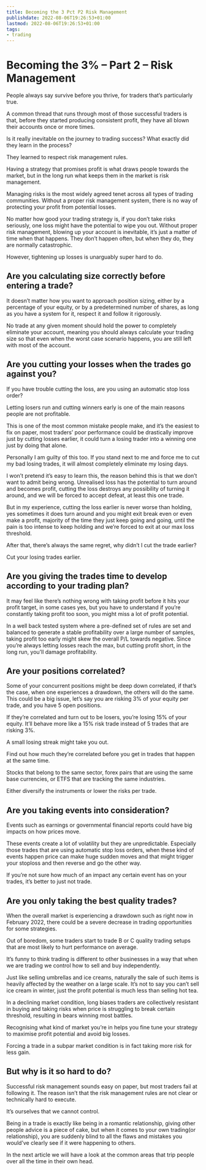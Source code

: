 ```yaml
---
title: Becoming the 3 Pct P2 Risk Management
publishdate: 2022-08-06T19:26:53+01:00
lastmod: 2022-08-06T19:26:53+01:00
tags: 
- trading
---
```












# Becoming the 3% – Part 2 – Risk Management





People always say survive before you thrive, for traders that’s particularly true.



A common thread that runs through most of those successful traders is that, before they started producing consistent profit, they have all blown their accounts once or more times.



Is it really inevitable on the journey to trading success? What exactly did they learn in the process?



They learned to respect risk management rules.



Having a strategy that promises profit is what draws people towards the market, but in the long run what keeps them in the market is risk management.



Managing risks is the most widely agreed tenet across all types of trading communities. Without a proper risk management system, there is no way of protecting your profit from potential losses.



No matter how good your trading strategy is, if you don’t take risks seriously, one loss might have the potential to wipe you out. Without proper risk management, blowing up your account is inevitable, it’s just a matter of time when that happens. They don’t happen often, but when they do, they are normally catastrophic.



However, tightening up losses is unarguably super hard to do.



## **Are you calculating size correctly before entering a trade?**



It doesn’t matter how you want to approach position sizing, either by a percentage of your equity, or by a predetermined number of shares, as long as you have a system for it, respect it and follow it rigorously.



No trade at any given moment should hold the power to completely eliminate your account, meaning you should always calculate your trading size so that even when the worst case scenario happens, you are still left with most of the account.



## **Are you cutting your losses when the trades go against you?**



If you have trouble cutting the loss, are you using an automatic stop loss order?



Letting losers run and cutting winners early is one of the main reasons people are not profitable.



This is one of the most common mistake people make, and it’s the easiest to fix on paper, most traders’ poor performance could be drastically improve just by cutting losses earlier, it could turn a losing trader into a winning one just by doing that alone.



Personally I am guilty of this too. If you stand next to me and force me to cut my bad losing trades, it will almost completely eliminate my losing days.



I won’t pretend it’s easy to learn this, the reason behind this is that we don’t want to admit being wrong. Unrealised loss has the potential to turn around and becomes profit, cutting the loss destroys any possibility of turning it around, and we will be forced to accept defeat, at least this one trade.



But in my experience, cutting the loss earlier is never worse than holding, yes sometimes it does turn around and you might exit break even or even make a profit, majority of the time they just keep going and going, until the pain is too intense to keep holding and we’re forced to exit at our max loss threshold.



After that, there’s always the same regret, why didn’t I cut the trade earlier?



Cut your losing trades earlier.



## **Are you giving the trades time to develop according to your trading plan?**



It may feel like there’s nothing wrong with taking profit before it hits your profit target, in some cases yes, but you have to understand if you’re constantly taking profit too soon, you might miss a lot of profit potential.



In a well back tested system where a pre-defined set of rules are set and balanced to generate a stable profitability over a large number of samples, taking profit too early might skew the overall P/L towards negative. Since you’re always letting losses reach the max, but cutting profit short, in the long run, you’ll damage profitability.



## **Are your positions correlated?**



Some of your concurrent positions might be deep down correlated, if that’s the case, when one experiences a drawdown, the others will do the same. This could be a big issue, let’s say you are risking 3% of your equity per trade, and you have 5 open positions.



If they’re correlated and turn out to be losers, you’re losing 15% of your equity. It’ll behave more like a 15% risk trade instead of 5 trades that are risking 3%.



A small losing streak might take you out.



Find out how much they’re correlated before you get in trades that happen at the same time.



Stocks that belong to the same sector, forex pairs that are using the same base currencies, or ETFS that are tracking the same industries.



Either diversify the instruments or lower the risks per trade.



## **Are you taking events into consideration?**



Events such as earnings or governmental financial reports could have big impacts on how prices move.



These events create a lot of volatility but they are unpredictable. Especially those trades that are using automatic stop loss orders, when these kind of events happen price can make huge sudden moves and that might trigger your stoploss and then reverse and go the other way.



If you’re not sure how much of an impact any certain event has on your trades, it’s better to just not trade.



## **Are you only taking the best quality trades?**



When the overall market is experiencing a drawdown such as right now in February 2022, there could be a severe decrease in trading opportunities for some strategies.



Out of boredom, some traders start to trade B or C quality trading setups that are most likely to hurt performance on average.



It’s funny to think trading is different to other businesses in a way that when we are trading we control how to sell and buy independently.



Just like selling umbrellas and ice creams, naturally the sale of such items is heavily affected by the weather on a large scale. It’s not to say you can’t sell ice cream in winter, just the profit potential is much less than selling hot tea.



In a declining market condition, long biases traders are collectively resistant in buying and taking risks when price is struggling to break certain threshold, resulting in bears winning most battles.



Recognising what kind of market you’re in helps you fine tune your strategy to maximise profit potential and avoid big losses.



Forcing a trade in a subpar market condition is in fact taking more risk for less gain.



## **But why is it so hard to do?**



Successful risk management sounds easy on paper, but most traders fail at following it. The reason isn’t that the risk management rules are not clear or technically hard to execute.



It’s ourselves that we cannot control.



Being in a trade is exactly like being in a romantic relationship, giving other people advice is a piece of cake, but when it comes to your own trading(or relationship), you are suddenly blind to all the flaws and mistakes you would’ve clearly see if it were happening to others.



In the next article we will have a look at the common areas that trip people over all the time in their own head.









